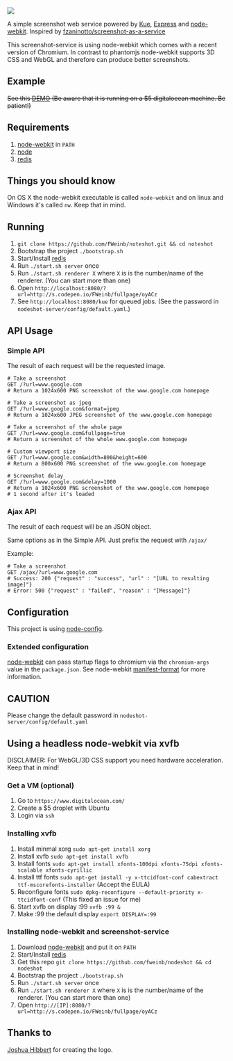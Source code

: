 <img src="http://nodeshot.it/assets/logo/nodeshot-big.png">

A simple screenshot web service powered by [Kue](https://github.com/LearnBoost/kue), [Express](http://expressjs.com) and [node-webkit](https://github.com/rogerwang/node-webkit).
Inspired by [fzaninotto/screenshot-as-a-service](https://github.com/fzaninotto/screenshot-as-a-service)

This screenshot-service is using node-webkit which comes with a recent version of Chromium. In contrast to phantomjs node-webkit supports 3D CSS and WebGL and therefore can produce better screenshots.

## Example

~~See this [DEMO](http://nodeshot.it) (Be aware that it is running on a $5 digitalocean machine. Be patient!)~~

## Requirements

  1. [node-webkit](https://github.com/rogerwang/node-webkit) in `PATH`
  2. [node](http://nodejs.org)
  3. [redis](http://redis.io)

## Things you should know
On OS X the node-webkit executable is called `node-webkit` and on linux and Windows it's called `nw`. Keep that in mind.

## Running

  1. `git clone https://github.com/FWeinb/noteshot.git && cd noteshot`
  2. Bootstrap the project `./bootstrap.sh`
  3. Start/Install [redis](http://redis.io)
  4. Run `./start.sh server` once
  5. Run `./start.sh renderer X` where `X` is is the number/name of the renderer. (You can start more than one)
  6. Open `http://localhost:8080/?url=http://s.codepen.io/FWeinb/fullpage/oyACz`
  7. See `http://localhost:8080/kue` for queued jobs. (See the password in `nodeshot-server/config/default.yaml`.)

## API Usage

### Simple API

The result of each request will be the requested image.

```
# Take a screenshot
GET /?url=www.google.com
# Return a 1024x600 PNG screenshot of the www.google.com homepage

# Take a screenshot as jpeg
GET /?url=www.google.com&format=jpeg
# Return a 1024x600 JPEG screenshot of the www.google.com homepage

# Take a screenshot of the whole page
GET /?url=www.google.com&fullpage=true
# Return a screenshot of the whole www.google.com homepage

# Custom viewport size
GET /?url=www.google.com&width=800&height=600
# Return a 800x600 PNG screenshot of the www.google.com homepage

# Screenshot delay
GET /?url=www.google.com&delay=1000
# Return a 1024x600 PNG screenshot of the www.google.com homepage
# 1 second after it's loaded
```


### Ajax API

The result of each request will be an JSON object.

Same options as in the Simple API. Just prefix the request with `/ajax/`

Example:
```
# Take a screenshot
GET /ajax/?url=www.google.com
# Success: 200 {"request" : "success", "url" : "[URL to resulting image]"}
# Error: 500 {"request" : "failed", "reason" : "[Message]"}
```

## Configuration

This project is using [node-config](https://github.com/lorenwest/node-config).

### Extended configuration

[node-webkit](https://github.com/rogerwang/node-webkit) can pass startup flags to chromium via the `chromium-args` value
in the `package.json`. See node-webkit [manifest-format](https://github.com/rogerwang/node-webkit/wiki/Manifest-format) for more information.


## CAUTION
Please change the default password in `nodeshot-server/config/default.yaml`

## Using a headless node-webkit via xvfb

DISCLAIMER: For WebGL/3D CSS support you need hardware acceleration. Keep that in mind!

### Get a VM (optional)

  1. Go to `https://www.digitalocean.com/`
  2. Create a $5 droplet with Ubuntu
  3. Login via `ssh`

### Installing xvfb

  1. Install minmal xorg `sudo apt-get install xorg`
  2. Install xvfb `sudo apt-get install xvfb`
  3. Install fonts `sudo apt-get install xfonts-100dpi xfonts-75dpi xfonts-scalable xfonts-cyrillic`
  4. Install ttf fonts `sudo apt-get install -y x-ttcidfont-conf cabextract ttf-mscorefonts-installer` (Accept the EULA)
  5. Reconfigure fonts `sudo dpkg-reconfigure --default-priority x-ttcidfont-conf` (This fixed an issue for me)
  6. Start xvfb on display :99  `xvfb :99 &`
  7. Make :99 the default display `export DISPLAY=:99`

### Installing node-webkit and screenshot-service

  1. Download [node-webkit](https://github.com/rogerwang/node-webkit) and put it on `PATH`
  2. Start/Install [redis](http://redis.io)
  3. Get this repo `git clone https://github.com/fweinb/nodeshot && cd nodeshot`
  4. Bootstrap the project `./bootstrap.sh`
  5. Run `./start.sh server` once
  6. Run `./start.sh renderer X` where `X` is is the number/name of the renderer. (You can start more than one)
  7. Open `http://[IP]:8080/?url=http://s.codepen.io/FWeinb/fullpage/oyACz`

## Thanks to
[Joshua Hibbert](https://twitter.com/_joshnh) for creating the logo.

